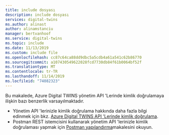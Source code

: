 ```yaml
---
title: include dosyası
description: include dosyası
services: digital-twins
ms.author: alinast
author: alinamstanciu
manager: bertvanhoof
ms.service: digital-twins
ms.topic: include
ms.date: 11/13/2019
ms.custom: include file
ms.openlocfilehash: cc87c64ca88dd9dbc5a5cdb4a61a541c62b86770
ms.sourcegitcommit: a107430549622028fcd7730db84f61b0064bf52f
ms.translationtype: MT
ms.contentlocale: tr-TR
ms.lasthandoff: 11/14/2019
ms.locfileid: "74082323"
---
```

Bu makalede, Azure Digital TWINS yönetim API 'Lerinde kimlik doğrulamaya ilişkin bazı benzerlik varsayılmaktadır.

* Yönetim API 'lerinizle kimlik doğrulama hakkında daha fazla bilgi edinmek için bkz. [Azure Digital TWINS API 'Lerinde kimlik doğrulama](../articles/digital-twins/security-authenticating-apis.md).
* Postman REST istemcisini kullanarak yönetim API 'lerinizle kimlik doğrulaması yapmak için [Postman yapılandırma](../articles/digital-twins/how-to-configure-postman.md)makalesini okuyun.
